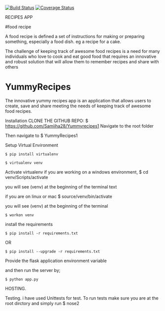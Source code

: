 [![Build Status](https://travis-ci.org/Samiiha28/Yummyrecipes3.svg?branch=master)](https://travis-ci.org/Sebuliba-Adrian/DOOF)
[![Coverage Status](https://coveralls.io/repos/github/Samiiha28/Yummyrecipes3/badge.svg?branch=master)](https://coveralls.io/github/Sebuliba-Adrian/DOOF?branch=master)

RECIPES APP

#food recipe

A food recipe is defined a set of instructions for making or preparing something, especially a food dish. eg a recipe for a cake. 

The challenge of keeping track of awesome food recipes is a need for many individuals who love to cook and eat good food that requires an innovative and robust solution that will allow them to remember recipes and share with others 

# YummyRecipes
The innovative yummy recipes app is an application that allows users  to create, save and share  meeting the needs of keeping track of awesome food recipes.


Installation
 CLONE THE GITHUB REPO:
	$ https://github.com/Samiiha28/Yummyrecipes1
Navigate to the root folder

Then navigate to 
	$ YummyRecipes1

Setup Virtual Environment

	$ pip install virtualenv

	$ virtualenv venv
Activate virtualenv
   if you are working on a windows environment,
     $ cd venv/Scripts/activate  

you will see (venv) at the beginning of the terminal text

if you are on linux or mac
 $ source/venv/bin/activate

you will see (venv) at the beginning of the terminal 

	$ workon venv

install the requirements

	$ pip install -r requirements.txt

OR

	$ pip install --upgrade -r requirements.txt

Provide the flask application environment variable

 and then run the server by;


    $ python app.py
  
  HOSTING.
  
   
   Testing.
   i have used Unittests for test.
   To run tests
   make sure you are at the root dirctory and simply run
	  $ nose2
	
